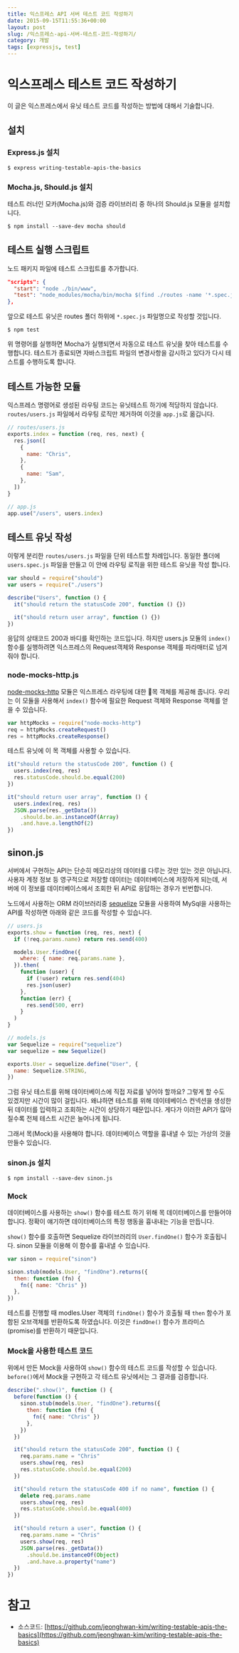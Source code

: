 ```yaml
---
title: 익스프레스 API 서버 테스트 코드 작성하기
date: 2015-09-15T11:55:36+00:00
layout: post
slug: /익스프레스-api-서버-테스트-코드-작성하기/
category: 개발
tags: [expressjs, test]
---
```


# 익스프레스 테스트 코드 작성하기

이 글은 익스프레스에서 유닛 테스트 코드를 작성하는 방법에 대해서 기술합니다.

## 설치

### Express.js 설치

```
$ express writing-testable-apis-the-basics
```

### Mocha.js, Should.js 설치

테스트 러너인 모카(Mocha.js)와 검증 라이브러리 중 하나의 Should.js 모듈을 설치합니다.

```
$ npm install --save-dev mocha should
```

## 테스트 실행 스크립트

노드 패키지 파일에 테스트 스크립트를 추가합니다.

```json
"scripts": {
  "start": "node ./bin/www",
  "test": "node_modules/mocha/bin/mocha $(find ./routes -name '*.spec.js') --recursive -w"
},
```

앞으로 테스트 유닛은 routes 폴더 하위에 `*.spec.js` 파일명으로 작성할 것입니다.

```
$ npm test
```

위 명령어를 실행하면 Mocha가 실행되면서 자동으로 테스트 유닛을 찾아 테스트를 수행합니다.
테스트가 종료되면 자바스크립트 파일의 변경사항을 감시하고 있다가 다시 테스트를 수행하도록 합니다.

## 테스트 가능한 모듈

익스프레스 명령어로 생성된 라우팅 코드는 유닛테스트 하기에 적당하지 않습니다.
`routes/users.js` 파일에서 라우팅 로직만 제거하여 이것을 `app.js`로 옮깁니다.

```javascript
// routes/users.js
exports.index = function (req, res, next) {
  res.json([
    {
      name: "Chris",
    },
    {
      name: "Sam",
    },
  ])
}
```

```javascript
// app.js
app.use("/users", users.index)
```

## 테스트 유닛 작성

이렇게 분리한 `routes/users.js` 파일을 단위 테스트할 차례입니다.
동일한 폴더에 `users.spec.js` 파일을 만들고 이 안에 라우팅 로직을 위한 테스트 유닛을
작성 합니다.

```javascript
var should = require("should")
var users = require("./users")

describe("Users", function () {
  it("should return the statusCode 200", function () {})

  it("should return user array", function () {})
})
```

응답의 상태코드 200과 바디를 확인하는 코드입니다. 하지만 users.js 모듈의 `index()` 함수를
실행하려면 익스프레스의 Request객체와 Response 객체를 파라매터로 넘겨줘야 합니다.

### node-mocks-http.js

[node-mocks-http](https://github.com/howardabrams/node-mocks-http) 모듈은 익스프레스 라우팅에 대한 목 객체를 제공해 줍니다. 우리는 이 모듈을 사용해서 `index()` 함수에 필요한
Request 객체와 Response 객체를 얻을 수 있습니다.

```javascript
var httpMocks = require("node-mocks-http")
req = httpMocks.createRequest()
res = httpMocks.createResponse()
```

테스트 유닛에 이 목 객체를 사용할 수 있습니다.

```javascript
it("should return the statusCode 200", function () {
  users.index(req, res)
  res.statusCode.should.be.equal(200)
})

it("should return user array", function () {
  users.index(req, res)
  JSON.parse(res._getData())
    .should.be.an.instanceOf(Array)
    .and.have.a.lengthOf(2)
})
```

## sinon.js

서버에서 구현하는 API는 단순히 메모리상의 데이터를 다루는 것만 있는 것은 아닙니다.
사용자 계정 정보 등 영구적으로 저장할 데이터는 데이터베이스에 저장하게 되는데,
서버에 이 정보를 데이터베이스에서 조회한 뒤 API로 응답하는 경우가 빈번합니다.

노드에서 사용하는 ORM 라이브러리중 [sequelize]() 모듈을 사용하여 MySql을 사용하는
API를 작성하면 아래와 같은 코드를 작성할 수 있습니다.

```javascript
// users.js
exports.show = function (req, res, next) {
  if (!req.params.name) return res.send(400)

  models.User.findOne({
    where: { name: req.params.name },
  }).then(
    function (user) {
      if (!user) return res.send(404)
      res.json(user)
    },
    function (err) {
      res.send(500, err)
    }
  )
}
```

```javascript
// models.js
var Sequelize = require("sequelize")
var sequelize = new Sequelize()

exports.User = sequelize.define("User", {
  name: Sequelize.STRING,
})
```

그럼 유닛 테스트를 위해 데이터베이스에 직접 자료를 넣어야 할까요?
그렇게 할 수도 있겠지만 시간이 많이 걸립니다. 왜냐하면 테스트를 위해 데이테베이스 컨넥션을 생성한 뒤
데이터를 입력하고 조회하는 시간이 상당하기 때문입니다. 게다가 이러한 API가 많아질수록 전체 테스트 시간은
늘어나게 됩니다.

그래서 목(Mock)을 사용해야 합니다. 데이터베이스 역할을 흉내낼 수 있는 가상의 것을 만들수 있습니다.

### sinon.js 설치

```
$ npm install --save-dev sinon.js
```

### Mock

데이터베이스를 사용하는 `show()` 함수를 테스트 하기 위해 목 데이터베이스를 만들어야 합니다.
정확이 얘기하면 데이터베이스의 특정 행동을 흉내내는 기능을 만듭니다.

`show()` 함수를 호출하면 Sequelize 라이브러리의 `User.findOne()` 함수가 호출됩니다.
sinon 모듈을 이용해 이 함수를 흉내낼 수 있습니다.

```javascript
var sinon = require("sinon")

sinon.stub(models.User, "findOne").returns({
  then: function (fn) {
    fn({ name: "Chris" })
  },
})
```

테스트를 진행할 때 modles.User 객체의 `findOne()` 함수가 호출될 때 `then` 함수가 포함된
오브객체를 반환하도록 하였습니다. 이것은 `findOne()` 함수가 프라미스(promise)를 반환하기 때문입니다.

### Mock을 사용한 테스트 코드

위에서 만든 Mock을 사용하여 `show()` 함수의 테스트 코드를 작성할 수 있습니다.
`before()`에서 Mock을 구현하고 각 테스트 유닛에서는 그 결과를 검증합니다.

```javascript
describe(".show()", function () {
  before(function () {
    sinon.stub(models.User, "findOne").returns({
      then: function (fn) {
        fn({ name: "Chris" })
      },
    })
  })

  it("should return the statusCode 200", function () {
    req.params.name = "Chris"
    users.show(req, res)
    res.statusCode.should.be.equal(200)
  })

  it("should return the statusCode 400 if no name", function () {
    delete req.params.name
    users.show(req, res)
    res.statusCode.should.be.equal(400)
  })

  it("should return a user", function () {
    req.params.name = "Chris"
    users.show(req, res)
    JSON.parse(res._getData())
      .should.be.instanceOf(Object)
      .and.have.a.property("name")
  })
})
```

# 참고

- 소스코드: [https://github.com/jeonghwan-kim/writing-testable-apis-the-basics](https://github.com/jeonghwan-kim/writing-testable-apis-the-basics)
